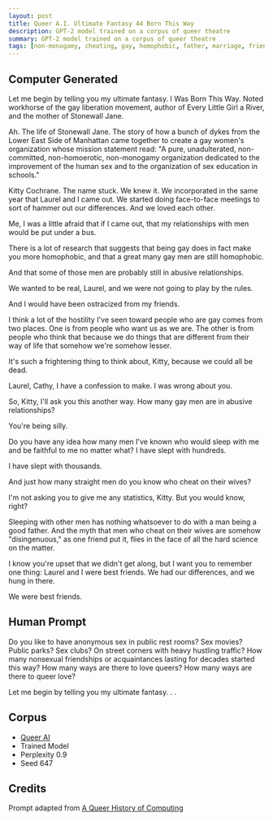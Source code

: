 ```yaml
---
layout: post
title: Queer A.I. Ultimate Fantasy 44 Born This Way
description: GPT-2 model trained on a corpus of queer theatre
summary: GPT-2 model trained on a corpus of queer theatre
tags: [non-monogamy, cheating, gay, homophobic, father, marriage, friendship, queer, GPT-2, RunwayML]
---
```


## Computer Generated

Let me begin by telling you my ultimate fantasy. I Was Born This Way.
Noted workhorse of the gay liberation movement, author of Every Little Girl a River, and the mother of Stonewall Jane.

Ah. The life of Stonewall Jane. The story of how a bunch of dykes from the Lower East Side of Manhattan came together to create a gay women's organization whose mission statement read: "A pure, unadulterated, non-committed, non-homoerotic, non-monogamy organization dedicated to the improvement of the human sex and to the organization of sex education in schools."

Kitty Cochrane. The name stuck. We knew it. We incorporated in the same year that Laurel and I came out. We started doing face-to-face meetings to sort of hammer out our differences. And we loved each other.

Me, I was a little afraid that if I came out, that my relationships with men would be put under a bus.

There is a lot of research that suggests that being gay does in fact make you more homophobic, and that a great many gay men are still homophobic.

And that some of those men are probably still in abusive relationships.

We wanted to be real, Laurel, and we were not going to play by the rules.

And I would have been ostracized from my friends.

I think a lot of the hostility I've seen toward people who are gay comes from two places. One is from people who want us as we are. The other is from people who think that because we do things that are different from their way of life that somehow we're somehow lesser.

It's such a frightening thing to think about, Kitty, because we could all be dead.

Laurel, Cathy, I have a confession to make. I was wrong about you.

So, Kitty, I'll ask you this another way. How many gay men are in abusive relationships?

You're being silly.

Do you have any idea how many men I've known who would sleep with me and be faithful to me no matter what? I have slept with hundreds.

I have slept with thousands.

And just how many straight men do you know who cheat on their wives?

I'm not asking you to give me any statistics, Kitty.
But you would know, right?

Sleeping with other men has nothing whatsoever to do with a man being a good father. And the myth that men who cheat on their wives are somehow "disingenuous," as one friend put it, flies in the face of all the hard science on the matter.

I know you're upset that we didn't get along, but I want you to remember one thing: Laurel and I were best friends. We had our differences, and we hung in there.

We were best friends.

## Human Prompt

Do you like to have anonymous sex in public rest rooms? Sex movies? Public parks? Sex clubs? On street corners with heavy hustling traffic? How many nonsexual friendships or acquaintances lasting for decades started this way? How many ways are there to love queers? How many ways are there to queer love?

Let me begin by telling you my ultimate fantasy. . .

## Corpus

- [Queer AI](/queerai)
- Trained Model
- Perplexity 0.9
- Seed 647

## Credits

Prompt adapted from [A Queer History of Computing](https://rhizome.org/editorial/2013/feb/19/queer-computing-1/)
